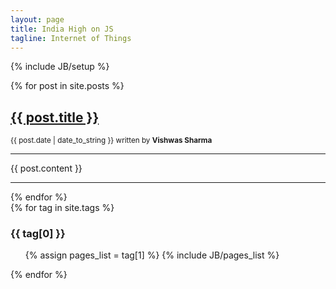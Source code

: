 ```yaml
---
layout: page
title: India High on JS
tagline: Internet of Things
---
```

{% include JB/setup %}

<div class="row">

  <div class="span8">
  	{% for post in site.posts %}
	  <h2><a href="{{ BASE_PATH }}{{ post.url }}">{{ post.title }}</a></h2>
	  <small><span>{{ post.date | date_to_string }}</span> written by <strong>Vishwas Sharma</strong></small>
	  <hr class="soften">
	  <p>{{ post.content }}</p>
	  <hr class="soften">
	{% endfor %}
  </div>

  <!-- Right side content -->
  <div class="span4">
	{% for tag in site.tags %} 
	  <h3 id="{{ tag[0] }}-ref">{{ tag[0] }}</h3>
	  <ul>
	    {% assign pages_list = tag[1] %}  
	    {% include JB/pages_list %}
	  </ul>
	{% endfor %}
  </div>
</div>

<!-- 
<ul class="posts">
  {% for post in site.posts %}
    <li><span>{{ post.date | date_to_string }}</span> &raquo; <a href="{{ BASE_PATH }}{{ post.url }}">{{ post.title }}</a></li>
  {% endfor %}
</ul> -->